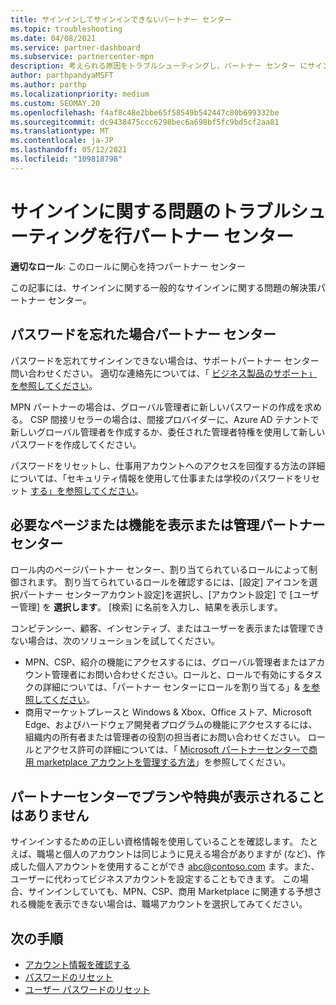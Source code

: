 ```yaml
---
title: サインインしてサインインできないパートナー センター
ms.topic: troubleshooting
ms.date: 04/08/2021
ms.service: partner-dashboard
ms.subservice: partnercenter-mpn
description: 考えられる原因をトラブルシューティングし、パートナー センター にサインインできない場合の解決策について学習します。パスワードのリセット、ロールの確認、資格情報の確認の詳細を確認してください。
author: parthpandyaMSFT
ms.author: parthp
ms.localizationpriority: medium
ms.custom: SEOMAY.20
ms.openlocfilehash: f4af8c48e2bbe65f58549b542447c80b699332be
ms.sourcegitcommit: dc9438475ccc6298bec6a698bf5fc9bd5cf2aa81
ms.translationtype: MT
ms.contentlocale: ja-JP
ms.lasthandoff: 05/12/2021
ms.locfileid: "109818798"
---
```

# <a name="troubleshoot-sign-in-issues-for-partner-center"></a>サインインに関する問題のトラブルシューティングを行パートナー センター

**適切なロール**: このロールに関心を持つパートナー センター

この記事には、サインインに関する一般的なサインインに関する問題の解決策パートナー センター。

## <a name="youve-forgotten-your-password-for-partner-center"></a>パスワードを忘れた場合パートナー センター

パスワードを忘れてサインインできない場合は、サポートパートナー センター問い合わせください。 適切な連絡先については、「 [ビジネス製品のサポート」を参照してください](/microsoft-365/admin/contact-support-for-business-products)。

MPN パートナーの場合は、グローバル管理者に新しいパスワードの作成を求める。 CSP 間接リセラーの場合は、間接プロバイダーに、Azure AD テナントで新しいグローバル管理者を作成するか、委任された管理者特権を使用して新しいパスワードを作成してください。

パスワードをリセットし、仕事用アカウントへのアクセスを回復する方法の詳細については、「セキュリティ情報を使用して仕事または学校のパスワードをリセット [する」を参照してください](/azure/active-directory/user-help/active-directory-passwords-update-your-own-password#how-to-change-your-password)。

## <a name="you-cant-view-or-manage-the-expected-pages-or-capabilities-in-partner-center"></a>必要なページまたは機能を表示または管理パートナー センター

ロール内のページパートナー センター、割り当てられているロールによって制御されます。 割り当てられているロールを確認するには、[設定] アイコンを選択パートナー センターアカウント設定]を選択し、[アカウント設定] で [ユーザー管理] を **選択します**。 [検索] に名前を入力し、結果を表示します。

コンピテンシー、顧客、インセンティブ、またはユーザーを表示または管理できない場合は、次のソリューションを試してください。

- MPN、CSP、紹介の機能にアクセスするには、グローバル管理者またはアカウント管理者にお問い合わせください。ロールと、ロールで有効にするタスクの詳細については、「パートナー センターにロールを割り当てる」& [を参照してください](permissions-overview.md)。
- 商用マーケットプレースと Windows & Xbox、Office ストア、Microsoft Edge、およびハードウェア開発者プログラムの機能にアクセスするには、組織内の所有者または管理者の役割の担当者にお問い合わせください。 ロールとアクセス許可の詳細については、「 [Microsoft パートナーセンターで商用 marketplace アカウントを管理する方法](/azure/marketplace/partner-center-portal/manage-account#define-user-roles-and-permissions)」を参照してください。

## <a name="you-cant-see-your-offer-or-benefits-in-partner-center"></a>パートナーセンターでプランや特典が表示されることはありません

サインインするための正しい資格情報を使用していることを確認します。 たとえば、職場と個人のアカウントは同じように見える場合がありますが (など)、作成した個人アカウントを使用することができ abc@contoso.com ます。また、ユーザーに代わってビジネスアカウントを設定することもできます。 この場合、サインインしていても、MPN、CSP、商用 Marketplace に関連する予想される機能を表示できない場合は、職場アカウントを選択してみてください。

## <a name="next-steps"></a>次の手順

- [アカウント情報を確認する](verification-responses.md)
- [パスワードのリセット](reset-my-pasword.md)
- [ユーザー パスワードのリセット](reset-a-user-password.md)